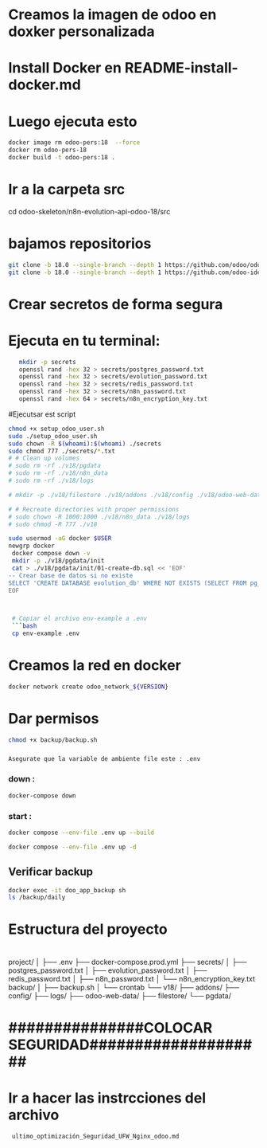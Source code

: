# Creamos la imagen de odoo en doxker personalizada
# Install Docker en README-install-docker.md
# Luego ejecuta esto
 ```bash
 docker image rm odoo-pers:18  --force
 docker rm odoo-pers-18
 docker build -t odoo-pers:18 .
 ```
 # Ir a la carpeta src
  cd odoo-skeleton/n8n-evolution-api-odoo-18/src
# bajamos repositorios
```bash
git clone -b 18.0 --single-branch --depth 1 https://github.com/odoo/odoo.git odoo-18
git clone -b 18.0 --single-branch --depth 1 https://github.com/odoo-ide/odoo-stubs.git
``` 


 # Crear secretos de forma segura
 # Ejecuta en tu terminal:
 ```bash
    mkdir -p secrets
    openssl rand -hex 32 > secrets/postgres_password.txt
    openssl rand -hex 32 > secrets/evolution_password.txt
    openssl rand -hex 32 > secrets/redis_password.txt
    openssl rand -hex 32 > secrets/n8n_password.txt
    openssl rand -hex 64 > secrets/n8n_encryption_key.txt
```

#Ejecutsar est script
```bash
chmod +x setup_odoo_user.sh
sudo ./setup_odoo_user.sh
sudo chown -R $(whoami):$(whoami) ./secrets
sudo chmod 777 ./secrets/*.txt
# # Clean up volumes
# sudo rm -rf ./v18/pgdata
# sudo rm -rf ./v18/n8n_data
# sudo rm -rf ./v18/logs

# mkdir -p ./v18/filestore ./v18/addons ./v18/config ./v18/odoo-web-data ./v18/pgdata ./v18/n8n_data ./v18/logs

# # Recreate directories with proper permissions
# sudo chown -R 1000:1000 ./v18/n8n_data ./v18/logs
# sudo chmod -R 777 ./v18

sudo usermod -aG docker $USER
newgrp docker
 docker compose down -v
 mkdir -p ./v18/pgdata/init
 cat > ./v18/pgdata/init/01-create-db.sql << 'EOF'
-- Crear base de datos si no existe
SELECT 'CREATE DATABASE evolution_db' WHERE NOT EXISTS (SELECT FROM pg_database WHERE datname = 'evolution_db')\gexec
EOF



 # Copiar el archivo env-example a .env
 ```bash
 cp env-example .env
 ```


 # Creamos la red en docker
 ```bash
 docker network create odoo_network_${VERSION}
 ```
 # Dar permisos
 ```bash
 chmod +x backup/backup.sh

 ```
###
```bash
Asegurate que la variable de ambiente file este : .env
```

### down :
```bash
docker-compose down 
```

### start :

```bash 
docker compose --env-file .env up --build
```
```bash
docker compose --env-file .env up -d

```

## Verificar backup
```bash
docker exec -it doo_app_backup sh
ls /backup/daily

```

# ######################
# Estructura del proyecto
# #####################
project/
│
├── .env
├── docker-compose.prod.yml
├── secrets/
│   ├── postgres_password.txt
│   ├── evolution_password.txt
│   ├── redis_password.txt
│   ├── n8n_password.txt
│   └── n8n_encryption_key.txt
     backup/
    │   ├── backup.sh
    │   └── crontab
└── v18/
    ├── addons/
    ├── config/
    ├── logs/
    ├── odoo-web-data/
    ├── filestore/
    └── pgdata/
# ###############COLOCAR SEGURIDAD####################
# Ir a hacer las instrcciones del archivo
```bash
 ultimo_optimización_Seguridad_UFW_Nginx_odoo.md
 ```
 # ####################################
